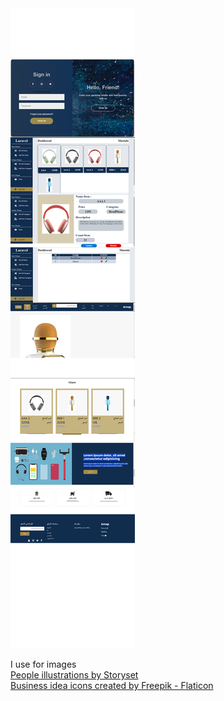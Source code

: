 
<img src="public/1.png" alt="">

I use for images
<br/>
<a href="https://storyset.com/people">People illustrations by Storyset</a> 
<br/>
<a href="https://www.flaticon.com/free-icons/business-idea" title="business idea icons">Business idea icons created by Freepik - Flaticon</a>